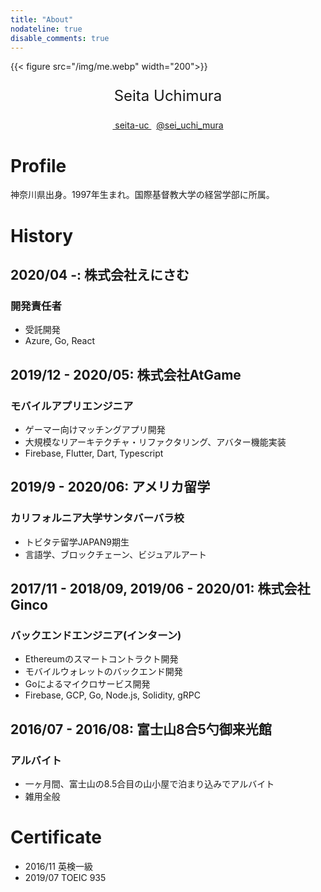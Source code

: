 ```yaml
---
title: "About"
nodateline: true
disable_comments: true
---
```


{{< figure src="/img/me.webp" width="200">}}

<center>
  <p style="text-align:center;font-size:1.5rem;">Seita Uchimura</p>
  <div class="details">
    <a class="item" href="https://github.com/seita-uc" target="_blank">
      <span class="iconfont icon-github"></span>
      &nbsp;seita-uc
    </a>
    <span>&nbsp;</span>
    <a class="item" href="https://twitter.com/sei_uchi_mura" target="_blank">
      <span class="iconfont icon-twitter"></span>
      @sei_uchi_mura
    </a>
  </div>
</center>

# Profile
神奈川県出身。1997年生まれ。国際基督教大学の経営学部に所属。

# History

## 2020/04 -: 株式会社えにさむ
### 開発責任者
- 受託開発
- Azure, Go, React

## 2019/12 - 2020/05: 株式会社AtGame
### モバイルアプリエンジニア
- ゲーマー向けマッチングアプリ開発
- 大規模なリアーキテクチャ・リファクタリング、アバター機能実装
- Firebase, Flutter, Dart, Typescript

## 2019/9 - 2020/06: アメリカ留学
### カリフォルニア大学サンタバーバラ校
- トビタテ留学JAPAN9期生
- 言語学、ブロックチェーン、ビジュアルアート

## 2017/11 - 2018/09, 2019/06 - 2020/01: 株式会社Ginco
### バックエンドエンジニア(インターン)
- Ethereumのスマートコントラクト開発
- モバイルウォレットのバックエンド開発
- Goによるマイクロサービス開発
- Firebase, GCP, Go, Node.js, Solidity, gRPC

## 2016/07 - 2016/08: 富士山8合5勺御来光館
### アルバイト
- 一ヶ月間、富士山の8.5合目の山小屋で泊まり込みでアルバイト
- 雑用全般

# Certificate
- 2016/11 英検一級
- 2019/07 TOEIC 935
